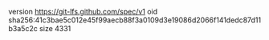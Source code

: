version https://git-lfs.github.com/spec/v1
oid sha256:41c3bae5c012e45f99aecb88f3a0109d3e19086d2066f141dedc87d11b3a5c2c
size 4331

